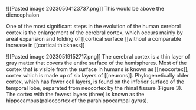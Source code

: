 ![[Pasted image 20230504123737.png]]
This would be above the diencephalon 

One of the most significant steps in the evolution of the human cerebral cortex is the enlargement of the cerebral cortex, which occurs mainly by areal expansion and folding of [[cortical surface ]]without a comparable increase in [[cortical thickness]]

![[Pasted image 20230519152717.png]]
The cerebral cortex is a thin layer of gray matter that covers the entire surface of the hemispheres. Most of the cortex that is visible from the surface in humans is known as [[neocortex]], cortex which is made up of six layers of [[neurons]]. Phylogenetically older cortex, which has fewer cell layers, is found on the inferior surface of the temporal lobe, separated from neocortex by the rhinal fissure (Figure 3). The cortex with the fewest layers (three) is known as the hippocampus(paleocortex of the parahippocampal gyrus).